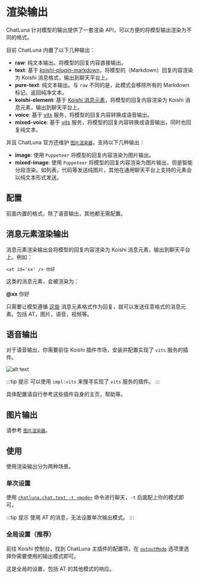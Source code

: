 # 渲染输出

ChatLuna 针对模型的输出提供了一套渲染 API，可以方便的将模型输出渲染为不同的格式。

目前 ChatLuna 内置了以下几种输出：

- **raw**: 纯文本输出。将模型的回复内容直接输出。
- **text**: 基于 [koishi-plugin-markdown](https://markdown.koishi.chat/)，将模型的（Markdown）回复内容渲染为 Koishi 消息格式，输出到聊天平台上。
- **pure-text**: 纯文本输出。与 `raw` 不同的是，此模式会移除所有的 Markdown 标记。返回纯净文本。
- **koishi-element**: 基于 [Koishi 消息元素](https://koishi.chat/zh-CN/guide/basic/element.html)，将模型的回复内容渲染为 Koishi 消息元素，输出到聊天平台上。
- **voice**: 基于 [vits](https://github.com/initialencounter/2022-12-24/blob/neat/plugins/Tool/vits/readme.md) 服务，将模型的回复内容转换成语音输出。
- **mixed-voice**: 基于 [vits](https://github.com/initialencounter/2022-12-24/blob/neat/plugins/Tool/vits/readme.md) 服务，将模型的回复内容转换成语音输出，同时也回复纯文本。

并且 ChatLuna 官方还维护 [`图片渲染器`](../../ecosystem/renderer/image.md)，支持以下几种输出：

- **image**: 使用 `Puppeteer` 将模型的回复内容渲染为图片输出。
- **mixed-image**: 使用 `Puppeteer` 将模型的回复内容渲染为图片输出，但是智能分段渲染。如列表，代码等发送纯图片，其他在通用聊天平台上支持的元素会以纯文本形式发送。

## 配置

前面内置的格式，除了语音输出，其他都无需配置。

## 消息元素渲染输出

消息元素渲染输出会将模型的回复内容渲染为 Koishi 消息元素，输出到聊天平台上。例如：

```tsx
<at id='xx' /> 你好 
```

这类的消息元素，会被渲染为：

<chat-panel>
  <chat-message nickname="Bot">
    <strong>@xx</strong> 你好
  </chat-message>
</chat-panel>

只需要让模型遵循 [这些](https://koishi.chat/zh-CN/api/message/syntax.html) 消息元素格式作为回复，就可以发送任意格式的消息元素。包括 AT，图片，语音，视频等。

## 语音输出

对于语音输出，你需要前往 Koishi 插件市场，安装并配置实现了 `vits` 服务的插件。

![alt text](../../public/images/image-34.png)

:::tip 提示
可以使用 `impl:vits` 来搜寻实现了 `vits` 服务的插件。
:::

具体配置请自行参考这些插件自身的主页，帮助等。

## 图片输出

请参考 [`图片渲染器`](../../ecosystem/renderer/image.md)。

## 使用

使用渲染输出分为两种场景。

### 单次设置

使用 [`chatluna.chat.text -t <mode>`](../useful-commands.md#直接对话) 命令进行聊天，`-t` 后面配上你的模式即可。

:::tip 提示
使用 AT 的消息，无法设置单次输出模式。
:::

### 全局设置（推荐）

前往 Koishi 控制台，找到 ChatLuna 主插件的配置项，在 [`outputMode`](../useful-configurations.md#outputmode) 选项里选择你需要使用的输出模式即可。

这是全局的设置，包括 AT 的其他模式的响应。
